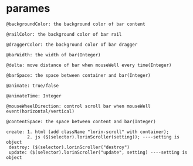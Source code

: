 # parames

	@backgroundColor: the background color of bar content
	
	@railColor: the background color of bar rail
	
	@draggerColor: the background color of bar dragger
	
	@barWidth: the width of bar(Integer)
	
	@delta: move distance of bar when mouseWell every time(Integer)
	
	@barSpace: the space between container and bar(Integer)
	
	@animate: true/false
	
	@animateTime: Integer
	
	@mouseWheelDirection: control scroll bar when mouseWell event(horizontal/vertical)
	
	@contentSpace: the space between content and bar(Integer)

	create: 1. html (add className "lorin-scroll" with container);
			2. js ($(selector).lorinScroller(setting)); ----setting is object
	 destroy: ($(selector).lorinScroller("destroy")
	 update: ($(selector).lorinScroller("update", setting) ----setting is object
	 
